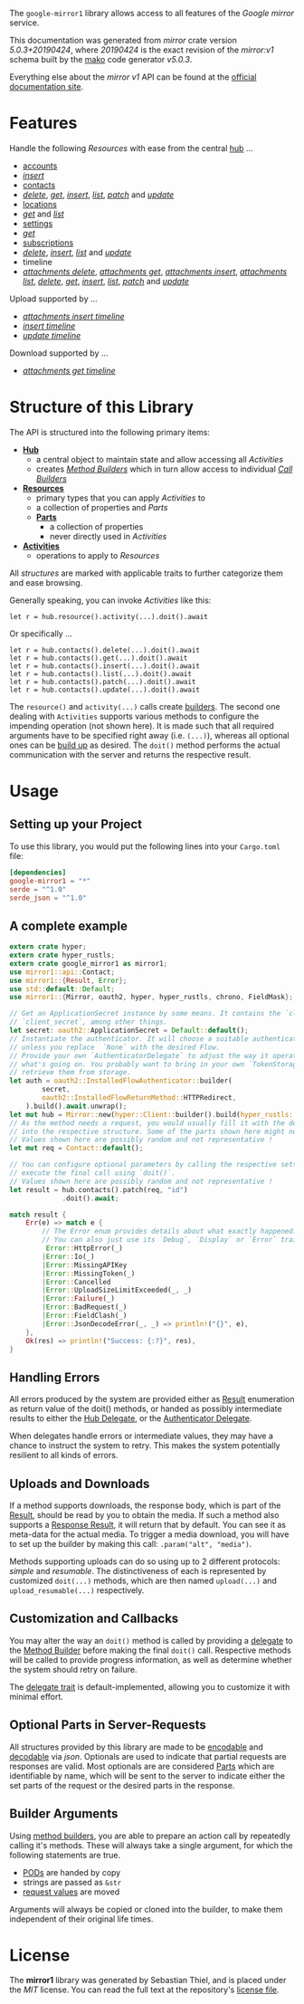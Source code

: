 <!---
DO NOT EDIT !
This file was generated automatically from 'src/generator/templates/api/README.md.mako'
DO NOT EDIT !
-->
The `google-mirror1` library allows access to all features of the *Google mirror* service.

This documentation was generated from *mirror* crate version *5.0.3+20190424*, where *20190424* is the exact revision of the *mirror:v1* schema built by the [mako](http://www.makotemplates.org/) code generator *v5.0.3*.

Everything else about the *mirror* *v1* API can be found at the
[official documentation site](https://developers.google.com/glass).
# Features

Handle the following *Resources* with ease from the central [hub](https://docs.rs/google-mirror1/5.0.3+20190424/google_mirror1/Mirror) ...

* [accounts](https://docs.rs/google-mirror1/5.0.3+20190424/google_mirror1/api::Account)
 * [*insert*](https://docs.rs/google-mirror1/5.0.3+20190424/google_mirror1/api::AccountInsertCall)
* [contacts](https://docs.rs/google-mirror1/5.0.3+20190424/google_mirror1/api::Contact)
 * [*delete*](https://docs.rs/google-mirror1/5.0.3+20190424/google_mirror1/api::ContactDeleteCall), [*get*](https://docs.rs/google-mirror1/5.0.3+20190424/google_mirror1/api::ContactGetCall), [*insert*](https://docs.rs/google-mirror1/5.0.3+20190424/google_mirror1/api::ContactInsertCall), [*list*](https://docs.rs/google-mirror1/5.0.3+20190424/google_mirror1/api::ContactListCall), [*patch*](https://docs.rs/google-mirror1/5.0.3+20190424/google_mirror1/api::ContactPatchCall) and [*update*](https://docs.rs/google-mirror1/5.0.3+20190424/google_mirror1/api::ContactUpdateCall)
* [locations](https://docs.rs/google-mirror1/5.0.3+20190424/google_mirror1/api::Location)
 * [*get*](https://docs.rs/google-mirror1/5.0.3+20190424/google_mirror1/api::LocationGetCall) and [*list*](https://docs.rs/google-mirror1/5.0.3+20190424/google_mirror1/api::LocationListCall)
* [settings](https://docs.rs/google-mirror1/5.0.3+20190424/google_mirror1/api::Setting)
 * [*get*](https://docs.rs/google-mirror1/5.0.3+20190424/google_mirror1/api::SettingGetCall)
* [subscriptions](https://docs.rs/google-mirror1/5.0.3+20190424/google_mirror1/api::Subscription)
 * [*delete*](https://docs.rs/google-mirror1/5.0.3+20190424/google_mirror1/api::SubscriptionDeleteCall), [*insert*](https://docs.rs/google-mirror1/5.0.3+20190424/google_mirror1/api::SubscriptionInsertCall), [*list*](https://docs.rs/google-mirror1/5.0.3+20190424/google_mirror1/api::SubscriptionListCall) and [*update*](https://docs.rs/google-mirror1/5.0.3+20190424/google_mirror1/api::SubscriptionUpdateCall)
* timeline
 * [*attachments delete*](https://docs.rs/google-mirror1/5.0.3+20190424/google_mirror1/api::TimelineAttachmentDeleteCall), [*attachments get*](https://docs.rs/google-mirror1/5.0.3+20190424/google_mirror1/api::TimelineAttachmentGetCall), [*attachments insert*](https://docs.rs/google-mirror1/5.0.3+20190424/google_mirror1/api::TimelineAttachmentInsertCall), [*attachments list*](https://docs.rs/google-mirror1/5.0.3+20190424/google_mirror1/api::TimelineAttachmentListCall), [*delete*](https://docs.rs/google-mirror1/5.0.3+20190424/google_mirror1/api::TimelineDeleteCall), [*get*](https://docs.rs/google-mirror1/5.0.3+20190424/google_mirror1/api::TimelineGetCall), [*insert*](https://docs.rs/google-mirror1/5.0.3+20190424/google_mirror1/api::TimelineInsertCall), [*list*](https://docs.rs/google-mirror1/5.0.3+20190424/google_mirror1/api::TimelineListCall), [*patch*](https://docs.rs/google-mirror1/5.0.3+20190424/google_mirror1/api::TimelinePatchCall) and [*update*](https://docs.rs/google-mirror1/5.0.3+20190424/google_mirror1/api::TimelineUpdateCall)


Upload supported by ...

* [*attachments insert timeline*](https://docs.rs/google-mirror1/5.0.3+20190424/google_mirror1/api::TimelineAttachmentInsertCall)
* [*insert timeline*](https://docs.rs/google-mirror1/5.0.3+20190424/google_mirror1/api::TimelineInsertCall)
* [*update timeline*](https://docs.rs/google-mirror1/5.0.3+20190424/google_mirror1/api::TimelineUpdateCall)

Download supported by ...

* [*attachments get timeline*](https://docs.rs/google-mirror1/5.0.3+20190424/google_mirror1/api::TimelineAttachmentGetCall)



# Structure of this Library

The API is structured into the following primary items:

* **[Hub](https://docs.rs/google-mirror1/5.0.3+20190424/google_mirror1/Mirror)**
    * a central object to maintain state and allow accessing all *Activities*
    * creates [*Method Builders*](https://docs.rs/google-mirror1/5.0.3+20190424/google_mirror1/client::MethodsBuilder) which in turn
      allow access to individual [*Call Builders*](https://docs.rs/google-mirror1/5.0.3+20190424/google_mirror1/client::CallBuilder)
* **[Resources](https://docs.rs/google-mirror1/5.0.3+20190424/google_mirror1/client::Resource)**
    * primary types that you can apply *Activities* to
    * a collection of properties and *Parts*
    * **[Parts](https://docs.rs/google-mirror1/5.0.3+20190424/google_mirror1/client::Part)**
        * a collection of properties
        * never directly used in *Activities*
* **[Activities](https://docs.rs/google-mirror1/5.0.3+20190424/google_mirror1/client::CallBuilder)**
    * operations to apply to *Resources*

All *structures* are marked with applicable traits to further categorize them and ease browsing.

Generally speaking, you can invoke *Activities* like this:

```Rust,ignore
let r = hub.resource().activity(...).doit().await
```

Or specifically ...

```ignore
let r = hub.contacts().delete(...).doit().await
let r = hub.contacts().get(...).doit().await
let r = hub.contacts().insert(...).doit().await
let r = hub.contacts().list(...).doit().await
let r = hub.contacts().patch(...).doit().await
let r = hub.contacts().update(...).doit().await
```

The `resource()` and `activity(...)` calls create [builders][builder-pattern]. The second one dealing with `Activities`
supports various methods to configure the impending operation (not shown here). It is made such that all required arguments have to be
specified right away (i.e. `(...)`), whereas all optional ones can be [build up][builder-pattern] as desired.
The `doit()` method performs the actual communication with the server and returns the respective result.

# Usage

## Setting up your Project

To use this library, you would put the following lines into your `Cargo.toml` file:

```toml
[dependencies]
google-mirror1 = "*"
serde = "^1.0"
serde_json = "^1.0"
```

## A complete example

```Rust
extern crate hyper;
extern crate hyper_rustls;
extern crate google_mirror1 as mirror1;
use mirror1::api::Contact;
use mirror1::{Result, Error};
use std::default::Default;
use mirror1::{Mirror, oauth2, hyper, hyper_rustls, chrono, FieldMask};

// Get an ApplicationSecret instance by some means. It contains the `client_id` and
// `client_secret`, among other things.
let secret: oauth2::ApplicationSecret = Default::default();
// Instantiate the authenticator. It will choose a suitable authentication flow for you,
// unless you replace  `None` with the desired Flow.
// Provide your own `AuthenticatorDelegate` to adjust the way it operates and get feedback about
// what's going on. You probably want to bring in your own `TokenStorage` to persist tokens and
// retrieve them from storage.
let auth = oauth2::InstalledFlowAuthenticator::builder(
        secret,
        oauth2::InstalledFlowReturnMethod::HTTPRedirect,
    ).build().await.unwrap();
let mut hub = Mirror::new(hyper::Client::builder().build(hyper_rustls::HttpsConnectorBuilder::new().with_native_roots().https_or_http().enable_http1().build()), auth);
// As the method needs a request, you would usually fill it with the desired information
// into the respective structure. Some of the parts shown here might not be applicable !
// Values shown here are possibly random and not representative !
let mut req = Contact::default();

// You can configure optional parameters by calling the respective setters at will, and
// execute the final call using `doit()`.
// Values shown here are possibly random and not representative !
let result = hub.contacts().patch(req, "id")
             .doit().await;

match result {
    Err(e) => match e {
        // The Error enum provides details about what exactly happened.
        // You can also just use its `Debug`, `Display` or `Error` traits
         Error::HttpError(_)
        |Error::Io(_)
        |Error::MissingAPIKey
        |Error::MissingToken(_)
        |Error::Cancelled
        |Error::UploadSizeLimitExceeded(_, _)
        |Error::Failure(_)
        |Error::BadRequest(_)
        |Error::FieldClash(_)
        |Error::JsonDecodeError(_, _) => println!("{}", e),
    },
    Ok(res) => println!("Success: {:?}", res),
}

```
## Handling Errors

All errors produced by the system are provided either as [Result](https://docs.rs/google-mirror1/5.0.3+20190424/google_mirror1/client::Result) enumeration as return value of
the doit() methods, or handed as possibly intermediate results to either the
[Hub Delegate](https://docs.rs/google-mirror1/5.0.3+20190424/google_mirror1/client::Delegate), or the [Authenticator Delegate](https://docs.rs/yup-oauth2/*/yup_oauth2/trait.AuthenticatorDelegate.html).

When delegates handle errors or intermediate values, they may have a chance to instruct the system to retry. This
makes the system potentially resilient to all kinds of errors.

## Uploads and Downloads
If a method supports downloads, the response body, which is part of the [Result](https://docs.rs/google-mirror1/5.0.3+20190424/google_mirror1/client::Result), should be
read by you to obtain the media.
If such a method also supports a [Response Result](https://docs.rs/google-mirror1/5.0.3+20190424/google_mirror1/client::ResponseResult), it will return that by default.
You can see it as meta-data for the actual media. To trigger a media download, you will have to set up the builder by making
this call: `.param("alt", "media")`.

Methods supporting uploads can do so using up to 2 different protocols:
*simple* and *resumable*. The distinctiveness of each is represented by customized
`doit(...)` methods, which are then named `upload(...)` and `upload_resumable(...)` respectively.

## Customization and Callbacks

You may alter the way an `doit()` method is called by providing a [delegate](https://docs.rs/google-mirror1/5.0.3+20190424/google_mirror1/client::Delegate) to the
[Method Builder](https://docs.rs/google-mirror1/5.0.3+20190424/google_mirror1/client::CallBuilder) before making the final `doit()` call.
Respective methods will be called to provide progress information, as well as determine whether the system should
retry on failure.

The [delegate trait](https://docs.rs/google-mirror1/5.0.3+20190424/google_mirror1/client::Delegate) is default-implemented, allowing you to customize it with minimal effort.

## Optional Parts in Server-Requests

All structures provided by this library are made to be [encodable](https://docs.rs/google-mirror1/5.0.3+20190424/google_mirror1/client::RequestValue) and
[decodable](https://docs.rs/google-mirror1/5.0.3+20190424/google_mirror1/client::ResponseResult) via *json*. Optionals are used to indicate that partial requests are responses
are valid.
Most optionals are are considered [Parts](https://docs.rs/google-mirror1/5.0.3+20190424/google_mirror1/client::Part) which are identifiable by name, which will be sent to
the server to indicate either the set parts of the request or the desired parts in the response.

## Builder Arguments

Using [method builders](https://docs.rs/google-mirror1/5.0.3+20190424/google_mirror1/client::CallBuilder), you are able to prepare an action call by repeatedly calling it's methods.
These will always take a single argument, for which the following statements are true.

* [PODs][wiki-pod] are handed by copy
* strings are passed as `&str`
* [request values](https://docs.rs/google-mirror1/5.0.3+20190424/google_mirror1/client::RequestValue) are moved

Arguments will always be copied or cloned into the builder, to make them independent of their original life times.

[wiki-pod]: http://en.wikipedia.org/wiki/Plain_old_data_structure
[builder-pattern]: http://en.wikipedia.org/wiki/Builder_pattern
[google-go-api]: https://github.com/google/google-api-go-client

# License
The **mirror1** library was generated by Sebastian Thiel, and is placed
under the *MIT* license.
You can read the full text at the repository's [license file][repo-license].

[repo-license]: https://github.com/Byron/google-apis-rsblob/main/LICENSE.md

